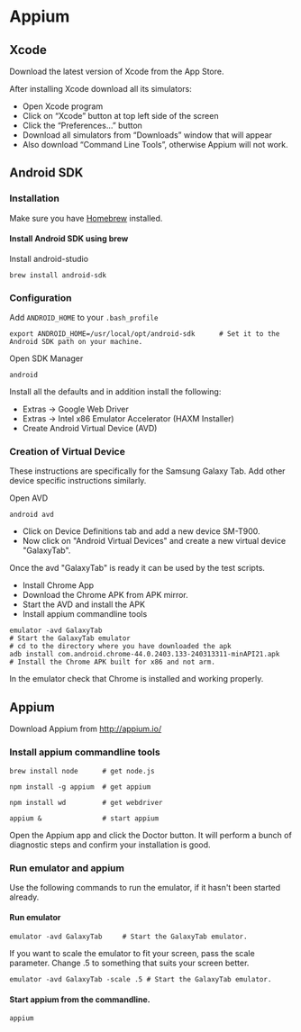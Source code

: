 # Appium

## Xcode
Download the latest version of Xcode from the App Store.

After installing Xcode download all its simulators:

* Open Xcode program
* Click on “Xcode” button at top left side of the screen
* Click the “Preferences…” button
* Download all simulators from “Downloads” window that will appear
* Also download “Command Line Tools”, otherwise Appium will not work.

## Android SDK

### Installation

Make sure you have [Homebrew](http://brew.sh/) installed.

#### Install Android SDK using brew

Install android-studio

```
brew install android-sdk
```

### Configuration

Add `ANDROID_HOME` to your `.bash_profile`
```
export ANDROID_HOME=/usr/local/opt/android-sdk      # Set it to the Android SDK path on your machine.
```

Open SDK Manager
```
android
```

Install all the defaults and in addition install the following:

* Extras -> Google Web Driver
* Extras -> Intel x86 Emulator Accelerator (HAXM Installer)
* Create Android Virtual Device (AVD)

### Creation of Virtual Device

These instructions are specifically for the Samsung Galaxy Tab. Add other device specific instructions similarly.

Open AVD

```
android avd
```

* Click on Device Definitions tab and add a new device SM-T900.
* Now click on "Android Virtual Devices" and create a new virtual device "GalaxyTab".

Once the avd "GalaxyTab" is ready it can be used by the test scripts.

* Install Chrome App
* Download the Chrome APK from APK mirror.
* Start the AVD and install the APK
* Install appium commandline tools

```
emulator -avd GalaxyTab                                                 # Start the GalaxyTab emulator
# cd to the directory where you have downloaded the apk
adb install com.android.chrome-44.0.2403.133-240313311-minAPI21.apk     # Install the Chrome APK built for x86 and not arm.
```
In the emulator check that Chrome is installed and working properly.

## Appium

Download Appium from http://appium.io/

### Install appium commandline tools

```
brew install node      # get node.js

npm install -g appium  # get appium

npm install wd         # get webdriver

appium &               # start appium
```
Open the Appium app and click the Doctor button. It will perform a bunch of diagnostic steps and confirm your installation is good.

### Run emulator and appium

Use the following commands to run the emulator, if it hasn't been started already.

#### Run emulator

```
emulator -avd GalaxyTab     # Start the GalaxyTab emulator.
```

If you want to scale the emulator to fit your screen, pass the scale parameter. Change .5 to something that suits your screen better.

```
emulator -avd GalaxyTab -scale .5 # Start the GalaxyTab emulator.
```


#### Start appium from the commandline.

```
appium
```


